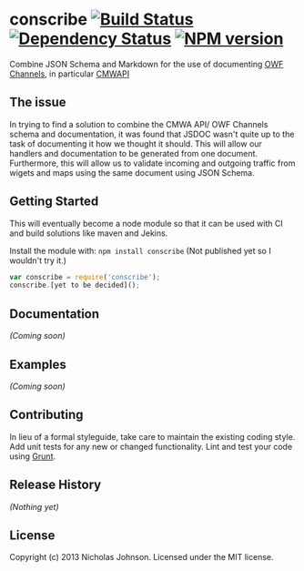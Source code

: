 # conscribe [![Build Status](https://secure.travis-ci.org/johnsonnc/conscribe.png?branch=master)](http://travis-ci.org/johnsonnc/conscribe) [![Dependency Status](https://gemnasium.com/johnsonnc/conscribe.png)](https://gemnasium.com/johnsonnc/conscribe) [![NPM version](https://badge.fury.io/js/conscribe.png)](http://badge.fury.io/js/conscribe)


Combine JSON Schema and Markdown for the use of documenting [OWF Channels](https://github.com/ozoneplatform/owf), in particular [CMWAPI](http://www.cmwapi.org/)

## The issue

In trying to find a solution to combine the CMWA API/ OWF Channels schema and documentation, it was found that JSDOC wasn't quite up to
the task of documenting it how we thought it should. This will allow our handlers and documentation to be generated from one document. 
Furthermore, this will allow us to validate incoming and outgoing traffic from wigets and maps using the same document using JSON Schema.

## Getting Started

This will eventually become a node module so that it can be used with CI and build solutions like maven and Jekins.

Install the module with: `npm install conscribe` (Not published yet so I wouldn't try it.)

```javascript
var conscribe = require('conscribe');
conscribe.[yet to be decided](); 
```

## Documentation
_(Coming soon)_

## Examples
_(Coming soon)_

## Contributing
In lieu of a formal styleguide, take care to maintain the existing coding style. Add unit tests for any new or changed functionality. Lint and test your code using [Grunt](http://gruntjs.com/).

## Release History
_(Nothing yet)_

## License
Copyright (c) 2013 Nicholas Johnson. Licensed under the MIT license.
